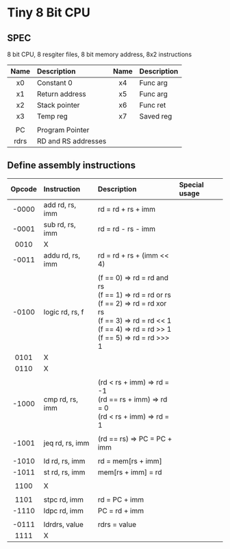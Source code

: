 # Tiny 8 Bit CPU

## SPEC

8 bit CPU, 8 resgiter files, 8 bit memory address, 8x2 instructions

|Name|Description|Name|Description|
|:-:|:-|:-:|:-|
|x0|Constant 0|x4|Func arg|
|x1|Return address|x5|Func arg|
|x2|Stack pointer|x6|Func ret|
|x3|Temp reg|x7|Saved reg|
||
|PC|Program Pointer|
|rdrs|RD and RS addresses|


## Define assembly instructions

|Opcode|Instruction|Description|Special usage|
|:-:|:-|:-|:-|
|-0000|add rd, rs, imm|rd = rd + rs + imm||
|-0001|sub rd, rs, imm|rd = rd - rs - imm||
|0010|X|
|-0011|addu rd, rs, imm|rd = rd + rs + (imm << 4)||
||
|-0100|logic rd, rs, f|(f == 0) => rd = rd and rs<br>(f == 1) => rd = rd or rs<br>(f == 2) => rd = rd xor rs<br>(f == 3) => rd = rd << 1<br>(f == 4) => rd = rd >> 1<br>(f == 5) => rd = rd >>> 1||
|0101|X|
|0110|X|
||
|-1000|cmp rd, rs, imm|(rd < rs + imm) => rd = -1<br>(rd == rs + imm) => rd = 0<br>(rd < rs + imm) => rd = 1||
||
|-1001|jeq rd, rs, imm|(rd == rs) => PC = PC + imm||
||
|-1010|ld rd, rs, imm|rd = mem[rs + imm]||
|-1011|st rd, rs, imm|mem[rs + imm] = rd||
||
|1100|X|
||
|1101|stpc rd, imm|rd = PC + imm||
|-1110|ldpc rd, imm|PC = rd + imm|
||
|-0111|ldrdrs, value|rdrs = value|
|1111|X|